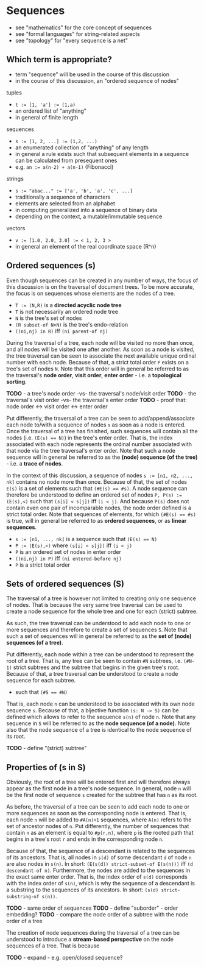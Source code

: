 
<!-- ======================================================================= -->
# Sequences

* see "mathematics" for the core concept of sequences
* see "formal languages" for string-related aspects
* see "topology" for "every sequence is a net"

<!-- ======================================================================= -->
## Which term is appropriate?

* term "sequence" will be used in the course of this discussion
* in the course of this discussion, an "ordered sequence of nodes"

tuples

* `t := [1, 'a'] := (1,a)`
* an ordered list of "anything"
* in general of finite length

sequences

* `s := [1, 2, ...] := (1,2, ...)`
* an enumerated collection of "anything" of any length
* in general a rule exists such that subsequent elements
  in a sequence can be calculated from presequent ones
* e.g. `an := a(n-2) + a(n-1)` (Fibonacci)

strings

* `s := "abac..." := ['a', 'b', 'a', 'c', ...]`
* traditionally a sequence of characters
* elements are selected from an alphabet
* in computing generalized into a sequence of binary data
* depending on the context, a mutable/immutable sequence

vectors

* `v := [1.0, 2.0, 3.0] := < 1, 2, 3 >`
* in general an element of the real coordinate space (R^n)

<!-- ======================================================================= -->
## Ordered sequences (s)

Even though sequences can be created in any number of ways, the focus of this
discussion is on the traversal of document trees. To be more accurate, the
focus is on sequences whose elements are the nodes of a tree.

* `T := (N,R)` is a **directed acyclic node tree**
* `T` is not necessarily an ordered node tree
* `N` is the tree's set of nodes
* `(R subset-of N×N)` is the tree's endo-relation
* `((ni,nj) in R)` iff `(ni parent-of nj)`

During the traversal of a tree, each node will be visited no more than once,
and all nodes will be visited one after another. As soon as a node is visited,
the tree traversal can be seen to associate the next available unique ordinal
number with each node. Because of that, a strict total order `P` exists on a
tree's set of nodes `N`. Note that this order will in general be referred to
as the traversal's **node order**, **visit order**, **enter order** - i.e. a
**topological sorting**.

**TODO** - a tree's node order -vs- the traversal's node/visit order
**TODO** - the traversal's visit order -vs- the traversal's enter order
**TODO** - proof that: node order <-> visit order <-> enter order

Put differently, the traversal of a tree can be seen to add/append/associate
each node to/with a sequence of nodes `s` as soon as a node is entered. Once
the traversal of a tree has finished, such sequences will contain all the nodes
(i.e. `(E(s) == N)`) in the tree's enter order. That is, the index associated
with each node represents the ordinal number associated with that node via the
tree traversal's enter order. Note that such a node sequence will in general be
referred to as the **(node) sequence (of the tree)** - i.e. a **trace of nodes**.

In the context of this discussion, a sequence of nodes `s := [n1, n2, ..., nk]`
contains no node more than once. Because of that, the set of nodes `E(s)` is
a set of elements such that `(#E(s) == #s)`. A node sequence can therefore be
understood to define an ordered set of nodes `P, P(s) := (E(s),<)` such that
`(s[i] < s[j])` iff `(i < j)`. And because `P(s)` does not contain even one
pair of incomparable nodes, the node order defined is a strict total order.
Note that sequences of elements, for which `(#E(s) == #s)` is true, will in
general be referred to as **ordered sequences**, or as **linear sequences**.

* `s := [n1, ..., nk]` is a sequence such that `(E(s) == N)`
* `P := (E(s),<)` where `(s[i] < s[j])` iff `(i < j)`
* `P` is an ordered set of nodes in enter order
* `((ni,nj) in P)` iff `(ni entered-before nj)`
* `P` is a strict total order

<!-- ======================================================================= -->
## Sets of ordered sequences (S)

The traversal of a tree is however not limited to creating only one sequence of
nodes. That is because the very same tree traversal can be used to create a node
sequence for the whole tree and one for each (strict) subtree.

As such, the
tree traversal can be understood to add each node to one or more sequences and
therefore to create a set of sequences `S`. Note that such a set of sequences
will in general be referred to as the **set of (node) sequences (of a tree)**.

Put differently, each node within a tree can be understood to represent the
root of a tree. That is, any tree can be seen to contain `#N` subtrees, i.e.
`(#N-1)` strict subtrees and the subtree that begins in the given tree's root.
Because of that, a tree traversal can be understood to create a node sequence
for each subtree.

*  such that `(#S == #N)`

That is, each node `n` can be understood to be associated with its own
node sequence `s`. Because of that, a bijective function `(s: N -> S)` can be
defined which allows to refer to the sequence `s(n)` of node `n`. Note that any
sequence in `S` will be referred to as the **node sequence (of a node)**. Note
also that the node sequence of a tree is identical to the node sequence of its
root.

**TODO** - define "(strict) subtree"

<!-- ======================================================================= -->
## Properties of (s in S)

Obviously, the root of a tree will be entered first and will therefore always
appear as the first node in a tree's node sequence. In general, node `n` will
be the first node of sequence `s` created for the subtree that has `n` as its
root.

As before, the traversal of a tree can be seen to add each node to one or more
sequences as soon as the corresponding node is entered. That is, each node `n`
will be added to `#A(n)+1` sequences, where `A(n)` refers to the set of ancestor
nodes of `n`. Put differently, the number of sequences that contain `n` as an
element is equal to `#p(r,n)`, where `p` is the rooted path that begins in a
tree's root `r` and ends in the corresponding node `n`.

Because of that, the sequence of
a descendant is related to the sequences of its ancestors. That is, all nodes
in `s(d)` of some descendant `d` of node `n` are also nodes in `s(n)`. In short:
`(E(s(d)) strict-subset-of E(s(n)))` iff `(d descendant-of n)`. Furthermore, the
nodes are added to the sequences in the exact same enter order. That is, the
index order of `s(d)` corresponds with the index order of `s(n)`, which is why
the sequence of a descendant is a substring to the sequences of its ancestors.
In short: `(s(d) strict-substring-of s(n))`.

**TODO** - same order of sequences
**TODO** - define "suborder" - order embedding?
**TODO** - compare the node order of a subtree with the node order of a tree

<!-- ======================================================================= -->

The creation of node sequences during the traversal of a tree can be understood
to introduce a **stream-based perspective** on the node sequences of a tree.
That is because

**TODO** - expand - e.g. open/closed sequence?
